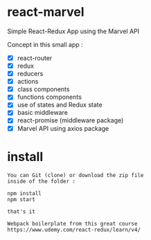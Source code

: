 # react-marvel

Simple React-Redux App using the Marvel API

Concept in this small app :

- [x] react-router
- [x] redux
- [x] reducers
- [x] actions
- [x] class components
- [x] functions components
- [x] use of states and Redux state
- [x] basic middleware
- [x] react-promise (middleware package)
- [x] Marvel API using axios package  

# install

```
You can Git (clone) or download the zip file
inside of the folder :

npm install
npm start

that's it
```

`Webpack boilerplate from this great course https://www.udemy.com/react-redux/learn/v4/`
